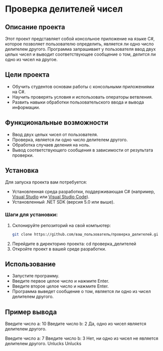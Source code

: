 # Проверка делителей чисел

## Описание проекта

Этот проект представляет собой консольное приложение на языке C#, которое позволяет пользователю определить, является ли одно число делителем другого. Программа запрашивает у пользователя ввод двух целых чисел и выводит соответствующее сообщение о том, делится ли одно из чисел на другое.

## Цели проекта

- Обучить студентов основам работы с консольными приложениями на C#.
- Научить проверять условия и использовать операторы ветвления.
- Развить навыки обработки пользовательского ввода и вывода информации.

## Функциональные возможности

- Ввод двух целых чисел от пользователя.
- Проверка, является ли одно число делителем другого.
- Обработка случаев деления на ноль.
- Вывод соответствующего сообщения в зависимости от результата проверки.

## Установка

Для запуска проекта вам потребуется:

- Установленная среда разработки, поддерживающая C# (например, [Visual Studio](https://visualstudio.microsoft.com/) или [Visual Studio Code](https://code.visualstudio.com/)).
- Установленный .NET SDK (версия 5.0 или выше).

### Шаги для установки:

1. Склонируйте репозиторий на свой компьютер:
   ```bash
   git clone https://github.com/ваш_пользователь/проверка_делителей.git

2. Перейдите в директорию проекта:
	cd проверка_делителей
3. Откройте проект в вашей среде разработки.

## Использование
- Запустите программу.
- Введите первое целое число и нажмите Enter.
- Введите второе целое число и нажмите Enter.
- Программа выведет сообщение о том, является ли одно из чисел делителем другого.

## Пример вывода

   Введите число a:
   10
   Введите число b:
   2
   Да, одно из чисел является делителем другого.

   Введите число a:
   7
   Введите число b:
   3
   Нет, ни одно из чисел не является делителем другого.
Unlucks
Unlucks
